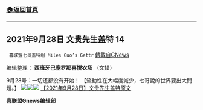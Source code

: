 ###  [:house:返回首頁](https://github.com/ourhimalayas/txt)
---


## 2021年9月28日 文贵先生盖特 14
` 喜联盟七哥盖特组 Miles Guo’s Gettr` [轉載自GNews](https://gnews.org/zh-hans/1562365/)

编辑整理： **西班牙巴塞罗那喜悦农场** （文惜）

9月28号：一切还都没有开始！ 【流動性在大幅度減少，七哥說的世界要出大問題。】
![](https://assets.gnews.org/wp-content/uploads/2021/09/fdc5343619b84c04749977f9c57fdcb1.jpg)![](https://assets.gnews.org/wp-content/uploads/2021/09/f5d937a08fe2c271fe674718ba199a25.jpg)![](https://assets.gnews.org/wp-content/uploads/2021/09/58b8d74d23eb6860a4146bef200990cc.jpg)
[【2021年9月28日】文贵先生盖特原文](https://gettr.com/post/pcgu0k7c8e)

**喜联盟Gnews编辑部**
